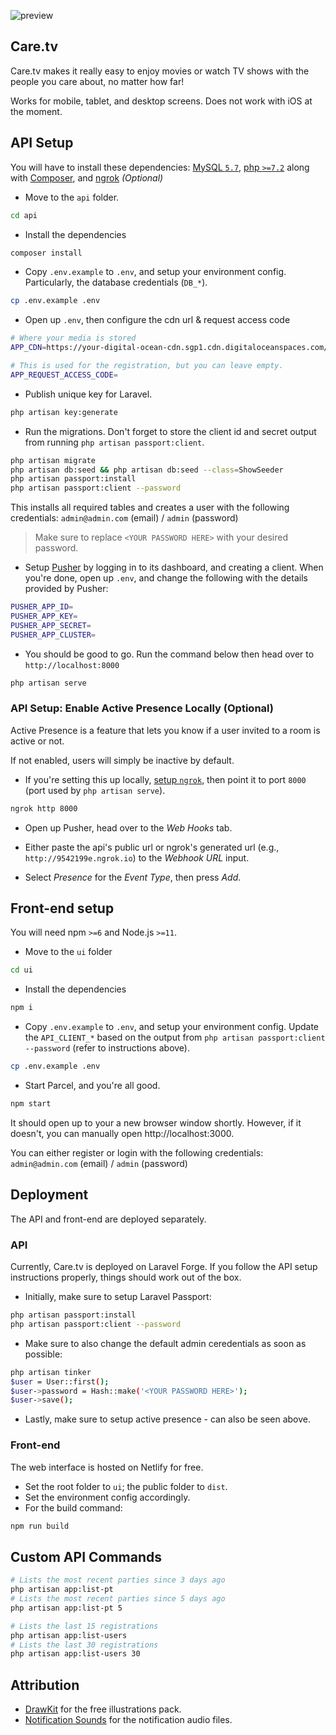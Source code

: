 ![preview](preview.png)
## Care.tv
Care.tv makes it really easy to enjoy movies or watch TV shows with the people you care about, no matter how far!

Works for mobile, tablet, and desktop screens. Does not work with iOS at the moment.

## API Setup
You will have to install these dependencies: [MySQL `5.7`](https://dev.mysql.com/downloads/mysql/5.7.html), [php `>=7.2`](https://thishosting.rocks/install-php-on-ubuntu/) along with [Composer](https://getcomposer.org/), and [ngrok](https://ngrok.com) _(Optional)_

- Move to the `api` folder.
```bash
cd api
```
- Install the dependencies
```bash
composer install
```

- Copy `.env.example` to `.env`, and setup your environment config. Particularly, the database credentials (`DB_*`).
```bash
cp .env.example .env
```

- Open up `.env`, then configure the cdn url & request access code
```bash
# Where your media is stored
APP_CDN=https://your-digital-ocean-cdn.sgp1.cdn.digitaloceanspaces.com/

# This is used for the registration, but you can leave empty.
APP_REQUEST_ACCESS_CODE=
```

- Publish unique key for Laravel.
```bash
php artisan key:generate
```

- Run the migrations. Don't forget to store the client id and secret output from running `php artisan passport:client`.
```bash
php artisan migrate
php artisan db:seed && php artisan db:seed --class=ShowSeeder
php artisan passport:install
php artisan passport:client --password
```

This installs all required tables and creates a user with the following credentials: `admin@admin.com` (email) / `admin` (password)

> Make sure to replace `<YOUR PASSWORD HERE>` with your desired password.

- Setup [Pusher](https://pusher.com/) by logging in to its dashboard, and creating a client. When you're done, open up `.env`, and change the following with the details provided by Pusher:
```bash
PUSHER_APP_ID=
PUSHER_APP_KEY=
PUSHER_APP_SECRET=
PUSHER_APP_CLUSTER=
```

- You should be good to go. Run the command below then head over to `http://localhost:8000`

```bash
php artisan serve
```

### API Setup: Enable Active Presence Locally (Optional)

Active Presence is a feature that lets you know if a user invited to a room is active or not.

If not enabled, users will simply be inactive by default.

- If you're setting this up locally, [setup `ngrok`](https://dashboard.ngrok.com/get-started), then point it to port `8000` (port used by `php artisan serve`).
```bash
ngrok http 8000
```

- Open up Pusher, head over to the _Web Hooks_ tab.

- Either paste the api's public url or ngrok's generated url (e.g., `http://9542199e.ngrok.io`) to the _Webhook URL_ input.

- Select _Presence_ for the _Event Type_, then press _Add_.

## Front-end setup
You will need npm `>=6` and Node.js `>=11`.

- Move to the `ui` folder
```bash
cd ui
```

- Install the dependencies
```bash
npm i
```

- Copy `.env.example` to `.env`, and setup your environment config. Update the `API_CLIENT_*` based on the output from `php artisan passport:client --password` (refer to instructions above).
```bash
cp .env.example .env
```

- Start Parcel, and you're all good.
```bash
npm start
```

It should open up to your a new browser window shortly. However, if it doesn't, you can manually open http://localhost:3000.

You can either register or login with the following credentials: `admin@admin.com` (email) / `admin` (password)

## Deployment
The API and front-end are deployed separately.

### API
Currently, Care.tv is deployed on Laravel Forge. If you follow the API setup instructions properly, things should work out of the box.

- Initially, make sure to setup Laravel Passport:

```bash
php artisan passport:install
php artisan passport:client --password
```

- Make sure to also change the default admin ceredentials as soon as possible:

```bash
php artisan tinker
$user = User::first();
$user->password = Hash::make('<YOUR PASSWORD HERE>');
$user->save();
```

- Lastly, make sure to setup active presence - can also be seen above.

### Front-end
The web interface is hosted on Netlify for free.
- Set the root folder to `ui`; the public folder to `dist`.
- Set the environment config accordingly.
- For the build command:
```bash
npm run build
```

## Custom API Commands
```bash
# Lists the most recent parties since 3 days ago
php artisan app:list-pt
# Lists the most recent parties since 5 days ago
php artisan app:list-pt 5

# Lists the last 15 registrations
php artisan app:list-users
# Lists the last 30 registrations
php artisan app:list-users 30
```

## Attribution
- [DrawKit](https://www.drawkit.io/illustrations/drawing-woman-colour) for the free illustrations pack.
- [Notification Sounds](https://notificationsounds.com/sound-effects) for the notification audio files.
